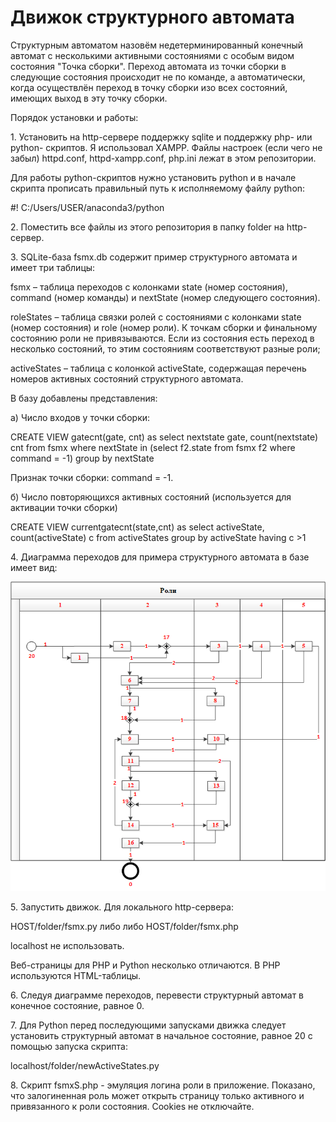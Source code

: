 # Движок структурного автомата
<p> Структурным автоматом назовём недетерминированный конечный автомат с несколькими активными состояниями с особым видом состояния "Точка сборки". Переход автомата из точки сборки в следующие состояния происходит не по команде, а автоматически, когда осуществлён переход в точку сборки изо всех состояний, имеющих выход в эту точку сборки.
<p> Порядок установки и работы:
<p>1. Установить на http-сервере поддержку sqlite и поддержку php- или python- скриптов. Я использовал XAMPP. Файлы настроек (если чего не забыл) httpd.conf, httpd-xampp.conf, php.ini лежат в этом репозитории. 
<p>Для работы python-скриптов нужно установить python и в начале скрипта прописать правильный путь к исполняемому файлу  python: 
<p>#! C:/Users/USER/anaconda3/python
<p>2. Поместить все файлы из этого репозитория в папку folder на http-сервер.
<p>3. SQLite-база fsmx.db содержит пример структурного автомата и имеет три таблицы:
<p>fsmx 	– таблица переходов с колонками state (номер состояния), command (номер команды) и nextState (номер следующего состояния).
<p>roleStates	– таблица связки ролей с состояниями с колонками state (номер состояния) и role (номер роли). К точкам сборки и финальному состоянию роли не привязываются. Если из состояния есть переход в несколько состояний, то этим состояниям соответствуют разные роли;
<p>activeStates	– таблица	с колонкой activeState, содержащая перечень номеров активных состояний структурного автомата.
<p>В базу добавлены представления:
<p>а)	Число входов у точки сборки: 
<p>CREATE VIEW gatecnt(gate, cnt) as select nextstate gate, count(nextstate) cnt from fsmx  where nextState in (select f2.state from fsmx f2 where command = -1) group by nextState
<p>Признак точки сборки: command = -1.
<p>б)	Число повторяющихся активных состояний (используется для активации точки сборки)
<p>CREATE VIEW currentgatecnt(state,cnt) as select activeState, count(activeState) c from activeStates group by activeState having c >1
<p>4. Диаграмма переходов для примера структурного автомата в базе имеет вид:

![s](https://github.com/GrigoryevV/StructuralStateMachine/blob/main/fsmx.png)

<p>5. Запустить движок. Для локального  http-сервера:
<p>HOST/folder/fsmx.py либо либо HOST/folder/fsmx.php
<p> localhost не использовать.  
<p>Веб-страницы для PHP и Python несколько отличаются. В PHP используются HTML-таблицы. 
<p>6. Следуя диаграмме переходов, перевести структурный автомат в конечное состояние, равное 0.
<p>7. Для Python перед последующими запусками движка следует установить структурный автомат в начальное состояние, равное 20 с помощью запуска скрипта:
<p>localhost/folder/newActiveStates.py
<p>8. Скрипт fsmxS.php - эмуляция логина роли в приложение. Показано, что залогиненная роль может открыть страницу только активного и привязанного к роли состояния. Cookies не отключайте.
